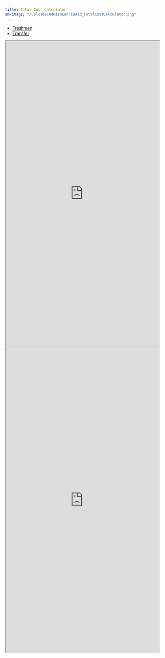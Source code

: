 ```yaml
---
title: Total Cost Calculator
sm-image: "/uploads/AdmissionFinAid_TotalCostCalculator.png"
---
```


 <div class="row">
    <div class="col s12">
      <ul class="tabs">
        <li class="tab col s6"><a href="#test1">Freshmen</a></li>
        <li class="tab col s6"><a  href="#test2">Transfer</a></li>
      </ul>
    </div>
    <div id="test1" class="col s12">
    <iframe src="https://tcc.noellevitz.com:443/The%20Masters%20University/Freshman-Students" width="100%" height="1000px">Your browser must support iframes to view this Calculator.</iframe>
    </div>
    <div id="test2" class="col s12">
    <iframe src="https://tcc.noellevitz.com:443/The%20Masters%20University/Transfer-Students" width="100%" height="1000px">Your browser must support iframes to view this Calculator.</iframe>
    </div>
  </div>
